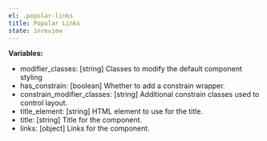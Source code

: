 ```yaml
---
el: .popular-links
title: Popular Links
state: inreview
---
```


__Variables:__
* modifier_classes: [string] Classes to modify the default component styling
* has_constrain: [boolean] Whether to add a constrain wrapper.
* constrain_modifier_classes: [string] Additional constrain classes used to
control layout.
* title_element: [string] HTML element to use for the title.
* title: [string] Title for the component.
* links: [object] Links for the component.
